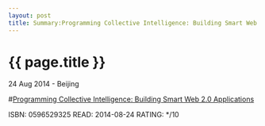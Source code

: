 ```yaml
---
layout: post
title: Summary:Programming Collective Intelligence: Building Smart Web 2.0 Applications
---
```


{{ page.title }}
================


<p class="meta">24 Aug 2014 - Beijing</p>


#[Programming Collective Intelligence: Building Smart Web 2.0 Applications](http://amzn.com/0596529325)


ISBN: 0596529325 READ: 2014-08-24 RATING: */10


